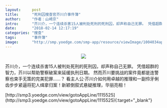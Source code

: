 ```yaml
---
layout:     post
title:      "死刑囚搜查官芥川介事件簿"
author:     "作者：山崎京"
intro:      "芥川介，一个连续杀害15人被判处死刑的死刑囚，却声称自己无罪。 凭借超群的智力，芥川以帮助警察破案来延缓执刑日期。 然而芥川要挑战的案件竟都是连警察也束手无策的完美犯罪……？ 看主人公·芥川介如何用卓越的推理和一副伶牙俐齿步步紧逼将犯人缉拿归案！新颖倒叙式悬疑推理，华丽亮相！"
date:       "2018-02-14 12:17:19"
categories: "搜查"
tags:       "事件簿"
image:      "http://smp.yoedge.com/smp-app/resource/viewImage/1004034appline.png"
---
```

<div style="text-align: center">
<p><img src="http://smp.yoedge.com/smp-app/resource/viewImage/1004034appline.png"/></p>
</div>
<p class="post-meta">
<span>芥川介，一个连续杀害15人被判处死刑的死刑囚，却声称自己无罪。 凭借超群的智力，芥川以帮助警察破案来延缓执刑日期。 然而芥川要挑战的案件竟都是连警察也束手无策的完美犯罪……？ 看主人公·芥川介如何用卓越的推理和一副伶牙俐齿步步紧逼将犯人缉拿归案！新颖倒叙式悬疑推理，华丽亮相！</span>
</p>
[http://smp3.yoedge.com/view/gotoAppLine/1115525](http://smp3.yoedge.com/view/gotoAppLine/1115525){:target="_blank"}



